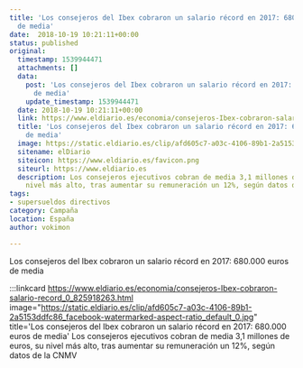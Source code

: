 ```yaml
---
title: 'Los consejeros del Ibex cobraron un salario récord en 2017: 680.000 euros
  de media'
date:  2018-10-19 10:21:11+00:00
status: published
original:
  timestamp: 1539944471
  attachments: []
  data:
    post: 'Los consejeros del Ibex cobraron un salario récord en 2017: 680.000 euros
      de media'
    update_timestamp: 1539944471
  date: 2018-10-19 10:21:11+00:00
  link: https://www.eldiario.es/economia/consejeros-Ibex-cobraron-salario-record_0_825918263.html
  title: 'Los consejeros del Ibex cobraron un salario récord en 2017: 680.000 euros
    de media'
  image: https://static.eldiario.es/clip/afd605c7-a03c-4106-89b1-2a5153ddfc86_facebook-watermarked-aspect-ratio_default_0.jpg
  sitename: elDiario
  siteicon: https://www.eldiario.es/favicon.png
  siteurl: https://www.eldiario.es
  description: Los consejeros ejecutivos cobran de media 3,1 millones de euros, su
    nivel más alto, tras aumentar su remuneración un 12%, según datos de la CNMV
tags:
- supersueldos directivos
category: Campaña
location: España
author: vokimon

---
```

Los consejeros del Ibex cobraron un salario récord en 2017: 680.000 euros de media

:::linkcard https://www.eldiario.es/economia/consejeros-Ibex-cobraron-salario-record_0_825918263.html image="https://static.eldiario.es/clip/afd605c7-a03c-4106-89b1-2a5153ddfc86_facebook-watermarked-aspect-ratio_default_0.jpg" title='Los consejeros del Ibex cobraron un salario récord en 2017: 680.000 euros de media'
    Los consejeros ejecutivos cobran de media 3,1 millones de euros, su nivel más alto, tras aumentar su remuneración un 12%, según datos de la CNMV


